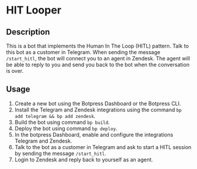 # HIT Looper

## Description

This is a bot that implements the Human In The Loop (HITL) pattern. Talk to this bot as a customer in Telegram. When sending the message `/start_hitl`, the bot will connect you to an agent in Zendesk. The agent will be able to reply to you and send you back to the bot when the conversation is over.

## Usage

1. Create a new bot using the Botpress Dashboard or the Botpress CLI.
2. Install the Telegram and Zendesk integrations using the command `bp add telegram && bp add zendesk`.
3. Build the bot using command `bp build`.
4. Deploy the bot using command `bp deploy`.
5. In the botpress Dashboard, enable and configure the integrations Telegram and Zendesk.
6. Talk to the bot as a customer in Telegram and ask to start a HITL session by sending the message `/start_hitl`.
7. Login to Zendesk and reply back to yourself as an agent.
